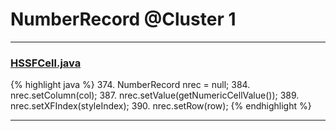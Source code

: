 # NumberRecord @Cluster 1

***

### [HSSFCell.java](https://searchcode.com/codesearch/view/15642303/)
{% highlight java %}
374. NumberRecord nrec = null;
384. nrec.setColumn(col);
387.     nrec.setValue(getNumericCellValue());
389. nrec.setXFIndex(styleIndex);
390. nrec.setRow(row);
{% endhighlight %}

***

